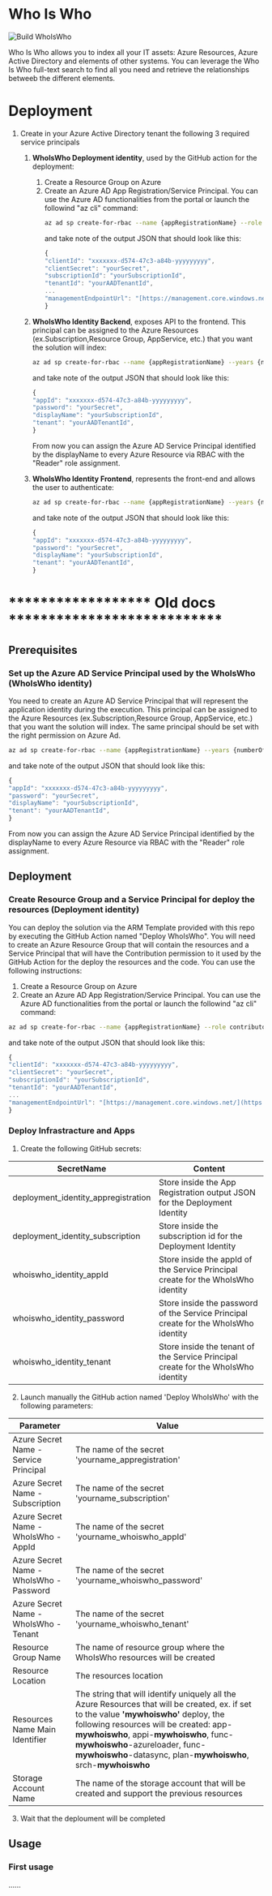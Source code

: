 # Who Is Who
![Build WhoIsWho](https://github.com/nicolgit/whoiswho/workflows/Build%20WhoIsWho/badge.svg)

Who Is Who allows you to index all your IT assets: Azure Resources, Azure Active Directory and elements of other systems.
You can leverage the Who Is Who full-text search to find all you need and retrieve the relationships betweeb the different elements.

# Deployment

 1. Create in your Azure Active Directory tenant the following 3 required service principals
	 1. **WhoIsWho Deployment identity**, used by the GitHub action for the deployment:	 
		 1. Create a Resource Group on Azure
	    2. Create an Azure AD App Registration/Service Principal. You can use the Azure AD functionalities from the portal or launch the followind "az cli" command:
			``` bash
			az ad sp create-for-rbac --name {appRegistrationName} --role contributor --scopes /subscriptions/{subscriptionID}/resourceGroups/{resourceGroupName} --sdk-auth
			```
			 and take note of the output JSON that should look like this:
			``` javascript
			{
			"clientId": "xxxxxxx-d574-47c3-a84b-yyyyyyyyy",
			"clientSecret": "yourSecret",
			"subscriptionId": "yourSubscriptionId",
			"tenantId": "yourAADTenantId",
			...
			"managementEndpointUrl": "[https://management.core.windows.net/](https://management.core.windows.net/)"
			}
			```
	 
	 2. **WhoIsWho Identity Backend**, exposes API to the frontend. This principal can be assigned to the Azure Resources (ex.Subscription,Resource Group, AppService, etc.) that you want the solution will index:
		``` bash
		az ad sp create-for-rbac --name {appRegistrationName} --years {numberOfTheYearOfExpirationForGeneratedPassword} --skip-assignment
		``` 
		and take note of the output JSON that should look like this:
		``` javascript
		{
		"appId": "xxxxxxx-d574-47c3-a84b-yyyyyyyyy",
		"password": "yourSecret",
		"displayName": "yourSubscriptionId",
		"tenant": "yourAADTenantId",
		}
		``` 
		From now you can assign the Azure AD Service Principal identified by the displayName to every Azure Resource via RBAC with the "Reader" role assignment. 
	 3. **WhoIsWho Identity Frontend**, represents the front-end and allows the user to authenticate:
		``` bash
		az ad sp create-for-rbac --name {appRegistrationName} --years {numberOfTheYearOfExpirationForGeneratedPassword} --skip-assignment
		``` 
		and take note of the output JSON that should look like this:
		``` javascript
		{
		"appId": "xxxxxxx-d574-47c3-a84b-yyyyyyyyy",
		"password": "yourSecret",
		"displayName": "yourSubscriptionId",
		"tenant": "yourAADTenantId",
		}
		``` 




# ******************  Old docs ***************************
## Prerequisites 
### Set up the Azure AD Service Principal used by the WhoIsWho (WhoIsWho identity)
You need to create an Azure AD Service Principal that will represent the application identity during the execution. This principal can be assigned to the Azure Resources (ex.Subscription,Resource Group, AppService, etc.) that you want the solution will index. The same principal should be set with the right permission on Azure Ad.
``` bash
az ad sp create-for-rbac --name {appRegistrationName} --years {numberOfTheYearOfExpirationForGeneratedPassword} --skip-assignment
```
and take note of the output JSON that should look like this:
``` javascript
{
"appId": "xxxxxxx-d574-47c3-a84b-yyyyyyyyy",
"password": "yourSecret",
"displayName": "yourSubscriptionId",
"tenant": "yourAADTenantId",
}
```
From now you can assign the Azure AD Service Principal identified by the displayName to every Azure Resource via RBAC with the "Reader" role assignment. 

## Deployment
### Create Resource Group and a Service Principal for deploy the resources (Deployment identity)
You can deploy the solution via the ARM Template provided with this repo by executing the GitHub Action named "Deploy WhoIsWho". You will need to create an Azure Resource Group that will contain the resources and a Service Principal that will have the Contribution permission to it used by the GitHub Action for the deploy the resources and the code. You can use the following instructions: 
1. Create a Resource Group on Azure
2. Create an Azure AD App Registration/Service Principal. You can use the Azure AD functionalities from the portal or launch the followind "az cli" command:

``` bash
az ad sp create-for-rbac --name {appRegistrationName} --role contributor --scopes /subscriptions/{subscriptionID}/resourceGroups/{resourceGroupName} --sdk-auth
```
 and take note of the output JSON that should look like this:
``` javascript
{
"clientId": "xxxxxxx-d574-47c3-a84b-yyyyyyyyy",
"clientSecret": "yourSecret",
"subscriptionId": "yourSubscriptionId",
"tenantId": "yourAADTenantId",
...
"managementEndpointUrl": "[https://management.core.windows.net/](https://management.core.windows.net/)"
}
```

### Deploy Infrastracture and Apps

1. Create the following GitHub secrets:

| SecretName| Content |
| --- | --- |
| deployment_identity_appregistration | Store inside the App Registration output JSON for the Deployment Identity |
| deployment_identity_subscription | Store inside the subscription id for the Deployment Identity |
| whoiswho_identity_appId | Store inside the appId of the Service Principal create for the WhoIsWho identity |
| whoiswho_identity_password | Store inside the password of the Service Principal create for the WhoIsWho identity |
| whoiswho_identity_tenant |  Store inside the tenant of the Service Principal create for the WhoIsWho identity |

2. Launch manually the GitHub action named 'Deploy WhoIsWho' with the following parameters:

|                            Parameter                                      | Value |
| --- | --- |
| Azure Secret Name - Service Principal | The name of the secret 'yourname_appregistration' |
| Azure Secret Name - Subscription | The name of the secret 'yourname_subscription' |
| Azure Secret Name - WhoIsWho - AppId | The name of the secret 'yourname_whoiswho_appId' |
| Azure Secret Name - WhoIsWho - Password | The name of the secret 'yourname_whoiswho_password' |
| Azure Secret Name - WhoIsWho - Tenant |The name of the secret 'yourname_whoiswho_tenant' |
| Resource Group Name | The name of resource group where the WhoIsWho resources will be created|
| Resource Location | The resources location |
| Resources Name Main Identifier | The string that will identify uniquely all the Azure Resources that will be created, ex. if set to the value **'mywhoiswho'** deploy, the following resources will be created: app-**mywhoiswho**, appi-**mywhoiswho**, func-**mywhoiswho**-azureloader, func-**mywhoiswho**-datasync, plan-**mywhoiswho**, srch-**mywhoiswho**|
| Storage Account Name | The name of the storage account that will be created and support the previous resources |

3. Wait that the deploument will be completed
   
## Usage 
### First usage
......
